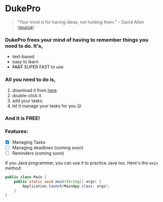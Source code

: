 # DukePro

> "Your mind is for having ideas, not holding them.” – David Allen ([source](https://dansilvestre.com/productivity-quotes))

### DukePro frees your mind of having to remember things you need to do. It's,

- text-based
- easy to learn
- ~~FAST~~ SUPER FAST to use

### All you need to do is,

1. download it from [here](https://github.com/KS2499/ip/releases).
2. double-click it.
3. add your tasks.
4. let it manage your tasks for you 😉

### And it is **FREE**!

### Features:
- [x] Managing Tasks
- [ ] Managing deadlines (coming soon)
- [ ] Reminders (coming soon)

If you Java programmer, you can use it to practice Java too. Here's the `main` method:


```java
public class Main {
    public static void main(String[] args) {
        Application.launch(MainApp.class, args);
    }
}
```

